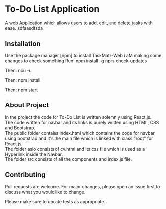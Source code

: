 # To-Do List Application 
A web Application which allows users to add, edit, and delete tasks with ease.
sdfaasdfsda
## Installation
Use the package manager [npm] to install TaskMate-Web
i aM making some changes to check something 
Run:
npm install -g npm-check-updates

Then:
ncu -u

Then: 
npm install

Then:
npm start

## About Project 
In the project the code for To-Do List is written solemnly using React.js.  
The code written for navbar and its links is purely written using HTML, CSS and Bootstrap.  
The public folder contains index.html which contains the code for navbar using bootstrap and it's the main file which is linked with class "root" for React.js.  
The folder aslo consists of cv.html and its css file which is used as a Hyperlink inside the Navbar.  
The folder src consists of all the components and index.js file.


## Contributing

Pull requests are welcome. For major changes, please open an issue first
to discuss what you would like to change.

Please make sure to update tests as appropriate.
